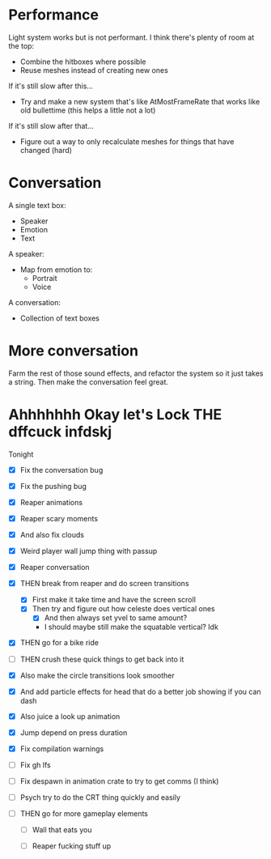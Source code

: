 # Performance

Light system works but is not performant. I think there's plenty of room at the top:

- Combine the hitboxes where possible
- Reuse meshes instead of creating new ones

If it's still slow after this...

- Try and make a new system that's like AtMostFrameRate that works like old bullettime (this helps a little not a lot)

If it's still slow after that...

- Figure out a way to only recalculate meshes for things that have changed (hard)

# Conversation

A single text box:

- Speaker
- Emotion
- Text

A speaker:

- Map from emotion to:
    - Portrait
    - Voice

A conversation:

- Collection of text boxes

# More conversation

Farm the rest of those sound effects, and refactor the system so it just takes a string. Then make the conversation feel great.

# Ahhhhhhh Okay let's Lock THE dffcuck infdskj

Tonight
- [x] Fix the conversation bug
- [x] Fix the pushing bug
- [x] Reaper animations
- [x] Reaper scary moments
- [x] And also fix clouds
- [x] Weird player wall jump thing with passup
- [x] Reaper conversation

- [x] THEN break from reaper and do screen transitions
    - [x] First make it take time and have the screen scroll
    - [x] Then try and figure out how celeste does vertical ones
        - [x] And then always set yvel to same amount?
        - I should maybe still make the squatable vertical? Idk

- [x] THEN go for a bike ride

- [ ] THEN crush these quick things to get back into it
- [x] Also make the circle transitions look smoother
- [x] And add particle effects for head that do a better job showing if you can dash
- [x] Also juice a look up animation
- [x] Jump depend on press duration
- [x] Fix compilation warnings
- [ ] Fix gh lfs
- [ ] Fix despawn in animation crate to try to get comms (I think)

- [ ] Psych try to do the CRT thing quickly and easily

- [ ] THEN go for more gameplay elements
    - [ ] Wall that eats you
    - [ ] Reaper fucking stuff up



